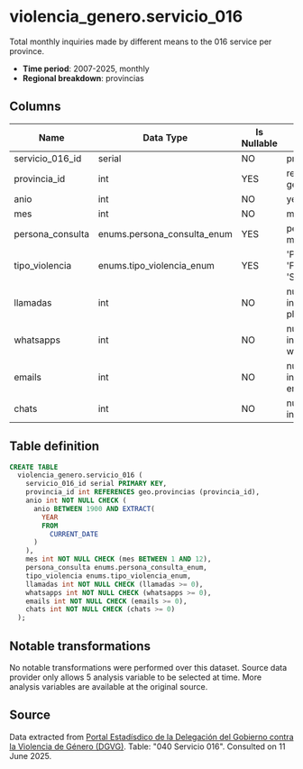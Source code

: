 # violencia_genero.servicio_016

Total monthly inquiries made by different means to the 016 service per province.

- **Time period**: 2007-2025, monthly
- **Regional breakdown**: provincias

## Columns

| Name | Data Type | Is Nullable | Description |
| --- | --- | --- | --- |
| servicio_016_id | serial | NO | primary key |
| provincia_id | int | YES | references geo.provincias |
| anio | int | NO | year |
| mes | int | NO | month |
| persona_consulta | enums.persona_consulta_enum | YES | person who made the query |
| tipo_violencia | enums.tipo_violencia_enum | YES | 'Pareja/Expareja', 'Familiar' or 'Sexual' |
| llamadas | int | NO | number of inquiries via phone |
| whatsapps | int | NO | number of inquiries via whatsapp |
| emails | int | NO | number of inquiries via email |
| chats | int | NO | number of inquiries via chat |

## Table definition

```sql
CREATE TABLE
  violencia_genero.servicio_016 (
    servicio_016_id serial PRIMARY KEY,
    provincia_id int REFERENCES geo.provincias (provincia_id),
    anio int NOT NULL CHECK (
      anio BETWEEN 1900 AND EXTRACT(
        YEAR
        FROM
          CURRENT_DATE
      )
    ),
    mes int NOT NULL CHECK (mes BETWEEN 1 AND 12),
    persona_consulta enums.persona_consulta_enum,
    tipo_violencia enums.tipo_violencia_enum,
    llamadas int NOT NULL CHECK (llamadas >= 0),
    whatsapps int NOT NULL CHECK (whatsapps >= 0),
    emails int NOT NULL CHECK (emails >= 0),
    chats int NOT NULL CHECK (chats >= 0)
  );
```

## Notable transformations
No notable transformations were performed over this dataset. Source data provider only allows 5 analysis variable to be selected at time. More analysis variables are available at the original source. 

## Source
Data extracted from <a href="https://estadisticasviolenciagenero.igualdad.gob.es/" target="_blank">Portal Estadísdico de la Delegación del Gobierno contra la Violencia de Género (DGVG)</a>. Table: "040 Servicio 016".
Consulted on 11 June 2025.
